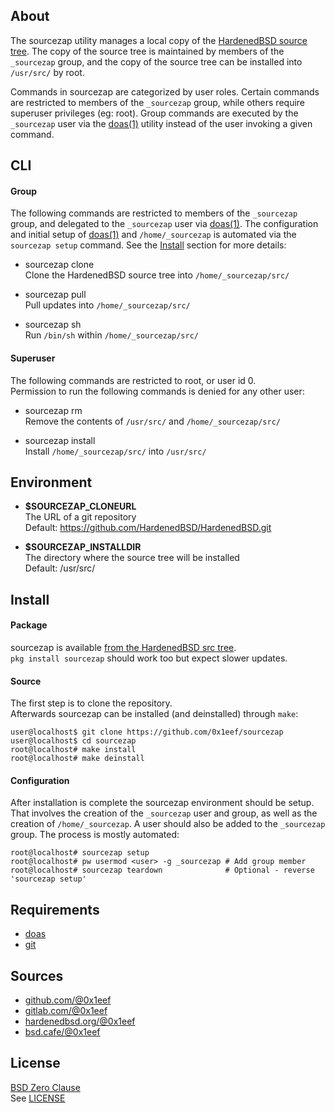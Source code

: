 ## About

The sourcezap utility manages a local copy of the
[HardenedBSD source tree](https://git.HardenedBSD.org/HardenedBSD/HardenedBSD).
The copy of the source tree is maintained by members of
the `_sourcezap` group, and the copy of the source tree
can be installed into `/usr/src/` by root.

Commands in sourcezap are categorized by user roles. Certain commands
are restricted to members of the `_sourcezap` group, while others require
superuser privileges (eg: root). Group commands are executed by the
`_sourcezap` user via the [doas(1)](https://man.openbsd.org/doas) utility
instead of the user invoking a given command.

## CLI

#### Group

The following commands are restricted to members
of the `_sourcezap` group, and delegated to the
`_sourcezap` user via [doas(1)](https://man.openbsd.org/doas).
The configuration and initial setup of [doas(1)](https://man.openbsd.org/doas)
and `/home/_sourcezap` is automated via the `sourcezap setup`
command. See the [Install](#install) section for more details:

* sourcezap clone <br>
Clone the HardenedBSD source tree into `/home/_sourcezap/src/` <br>

* sourcezap pull <br>
Pull updates into `/home/_sourcezap/src/` <br>

* sourcezap sh <br>
Run `/bin/sh` within `/home/_sourcezap/src/` <br>

#### Superuser

The following commands are restricted to root, or user id 0. <br>
Permission to run the following commands is denied for any other user:

* sourcezap rm <br>
Remove the contents of `/usr/src/` and `/home/_sourcezap/src/` <br>

* sourcezap install <br>
Install `/home/_sourcezap/src/` into `/usr/src/` <br>

## Environment

* __$SOURCEZAP\_CLONEURL__ <br>
  The URL of a git repository  <br>
  Default: https://github.com/HardenedBSD/HardenedBSD.git

* __$SOURCEZAP\_INSTALLDIR__ <br>
  The directory where the source tree will be installed <br>
  Default: /usr/src/

## Install

#### Package

sourcezap is available
[from the HardenedBSD src tree](https://git.HardenedBSD.org/HardenedBSD/ports/-/tree/HardenedBSD/main/hardenedbsd/sourcezap).
<br>
`pkg install sourcezap` should work too but expect slower updates.

#### Source

The first step is to clone the repository. <br>
Afterwards sourcezap can be installed (and deinstalled) through `make`:

    user@localhost$ git clone https://github.com/0x1eef/sourcezap
    user@localhost$ cd sourcezap
    root@localhost# make install
    root@localhost# make deinstall

#### Configuration

After installation is complete the sourcezap environment should be setup.
That involves the creation of the `_sourcezap` user and group, as well as
the creation of `/home/_sourcezap`. A user should also be added to the
`_sourcezap` group. The process is mostly automated:

    root@localhost# sourcezap setup
    root@localhost# pw usermod <user> -g _sourcezap # Add group member
    root@localhost# sourcezap teardown              # Optional - reverse 'sourcezap setup'

## Requirements

* [doas](https://man.openbsd.org/doas)
* [git](https://www.man7.org/linux/man-pages/man1/git.1.html)

## Sources

* [github.com/@0x1eef](https://github.com/0x1eef/sourcezap)
* [gitlab.com/@0x1eef](https://gitlab.com/0x1eef/sourcezap)
* [hardenedbsd.org/@0x1eef](https://git.HardenedBSD.org/0x1eef/sourcezap)
* [bsd.cafe/@0x1eef](https://brew.bsd.cafe/0x1eef/sourcezap)

## License

[BSD Zero Clause](https://choosealicense.com/licenses/0bsd/) <br>
See [LICENSE](./LICENSE)
